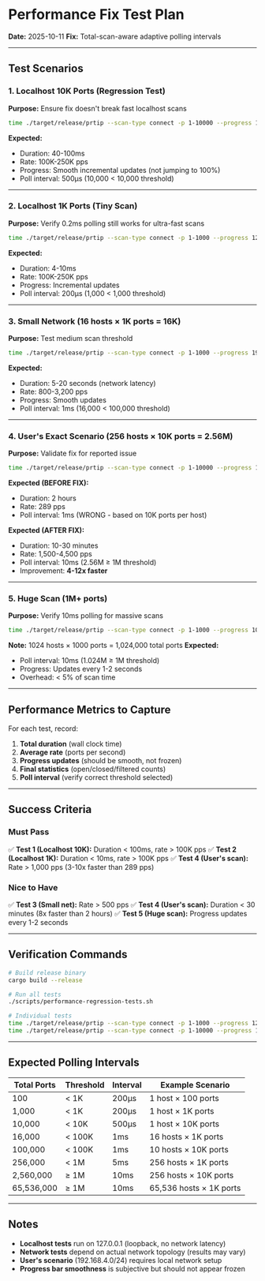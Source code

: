 # Performance Fix Test Plan

**Date:** 2025-10-11
**Fix:** Total-scan-aware adaptive polling intervals

---

## Test Scenarios

### 1. Localhost 10K Ports (Regression Test)
**Purpose:** Ensure fix doesn't break fast localhost scans

```bash
time ./target/release/prtip --scan-type connect -p 1-10000 --progress 127.0.0.1
```

**Expected:**
- Duration: 40-100ms
- Rate: 100K-250K pps
- Progress: Smooth incremental updates (not jumping to 100%)
- Poll interval: 500µs (10,000 < 10,000 threshold)

---

### 2. Localhost 1K Ports (Tiny Scan)
**Purpose:** Verify 0.2ms polling still works for ultra-fast scans

```bash
time ./target/release/prtip --scan-type connect -p 1-1000 --progress 127.0.0.1
```

**Expected:**
- Duration: 4-10ms
- Rate: 100K-250K pps
- Progress: Incremental updates
- Poll interval: 200µs (1,000 < 1,000 threshold)

---

### 3. Small Network (16 hosts × 1K ports = 16K)
**Purpose:** Test medium scan threshold

```bash
time ./target/release/prtip --scan-type connect -p 1-1000 --progress 192.168.1.0/28
```

**Expected:**
- Duration: 5-20 seconds (network latency)
- Rate: 800-3,200 pps
- Progress: Smooth updates
- Poll interval: 1ms (16,000 < 100,000 threshold)

---

### 4. User's Exact Scenario (256 hosts × 10K ports = 2.56M)
**Purpose:** Validate fix for reported issue

```bash
time ./target/release/prtip --scan-type connect -p 1-10000 --progress 192.168.4.0/24
```

**Expected (BEFORE FIX):**
- Duration: 2 hours
- Rate: 289 pps
- Poll interval: 1ms (WRONG - based on 10K ports per host)

**Expected (AFTER FIX):**
- Duration: 10-30 minutes
- Rate: 1,500-4,500 pps
- Poll interval: 10ms (2.56M ≥ 1M threshold)
- Improvement: **4-12x faster**

---

### 5. Huge Scan (1M+ ports)
**Purpose:** Verify 10ms polling for massive scans

```bash
time ./target/release/prtip --scan-type connect -p 1-1000 --progress 10.0.0.0/22
```

**Note:** 1024 hosts × 1000 ports = 1,024,000 total ports
**Expected:**
- Poll interval: 10ms (1.024M ≥ 1M threshold)
- Progress: Updates every 1-2 seconds
- Overhead: < 5% of scan time

---

## Performance Metrics to Capture

For each test, record:

1. **Total duration** (wall clock time)
2. **Average rate** (ports per second)
3. **Progress updates** (should be smooth, not frozen)
4. **Final statistics** (open/closed/filtered counts)
5. **Poll interval** (verify correct threshold selected)

---

## Success Criteria

### Must Pass

✅ **Test 1 (Localhost 10K):** Duration < 100ms, rate > 100K pps
✅ **Test 2 (Localhost 1K):** Duration < 10ms, rate > 100K pps
✅ **Test 4 (User's scan):** Rate > 1,000 pps (3-10x faster than 289 pps)

### Nice to Have

✅ **Test 3 (Small net):** Rate > 500 pps
✅ **Test 4 (User's scan):** Duration < 30 minutes (8x faster than 2 hours)
✅ **Test 5 (Huge scan):** Progress updates every 1-2 seconds

---

## Verification Commands

```bash
# Build release binary
cargo build --release

# Run all tests
./scripts/performance-regression-tests.sh

# Individual tests
time ./target/release/prtip --scan-type connect -p 1-1000 --progress 127.0.0.1
time ./target/release/prtip --scan-type connect -p 1-10000 --progress 127.0.0.1
```

---

## Expected Polling Intervals

| Total Ports | Threshold | Interval | Example Scenario |
|-------------|-----------|----------|------------------|
| 100 | < 1K | 200µs | 1 host × 100 ports |
| 1,000 | < 1K | 200µs | 1 host × 1K ports |
| 10,000 | < 10K | 500µs | 1 host × 10K ports |
| 16,000 | < 100K | 1ms | 16 hosts × 1K ports |
| 100,000 | < 100K | 1ms | 10 hosts × 10K ports |
| 256,000 | < 1M | 5ms | 256 hosts × 1K ports |
| 2,560,000 | ≥ 1M | 10ms | 256 hosts × 10K ports |
| 65,536,000 | ≥ 1M | 10ms | 65,536 hosts × 1K ports |

---

## Notes

- **Localhost tests** run on 127.0.0.1 (loopback, no network latency)
- **Network tests** depend on actual network topology (results may vary)
- **User's scenario** (192.168.4.0/24) requires local network setup
- **Progress bar smoothness** is subjective but should not appear frozen
